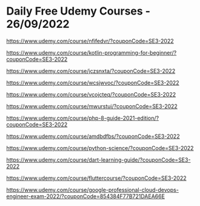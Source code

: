 # Daily Free Udemy Courses - 26/09/2022

https://www.udemy.com/course/nfifedvr/?couponCode=SE3-2022
https://www.udemy.com/course/kotlin-programming-for-beginner/?couponCode=SE3-2022
https://www.udemy.com/course/jczsnxta/?couponCode=SE3-2022
https://www.udemy.com/course/wcsjwvoc/?couponCode=SE3-2022
https://www.udemy.com/course/vcojcteq/?couponCode=SE3-2022
https://www.udemy.com/course/mwurstui/?couponCode=SE3-2022
https://www.udemy.com/course/php-8-guide-2021-edition/?couponCode=SE3-2022
https://www.udemy.com/course/amdbdfbs/?couponCode=SE3-2022
https://www.udemy.com/course/python-science/?couponCode=SE3-2022
https://www.udemy.com/course/dart-learning-guide/?couponCode=SE3-2022
https://www.udemy.com/course/fluttercourse/?couponCode=SE3-2022
https://www.udemy.com/course/google-professional-cloud-devops-engineer-exam-2022/?couponCode=854384F77B721DAEA66E
